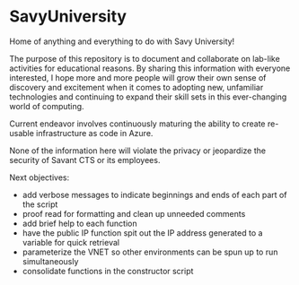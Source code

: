 # SavyUniversity
Home of anything and everything to do with Savy University!

The purpose of this repository is to document and collaborate on lab-like activities for educational reasons.  By sharing this information with everyone interested, I hope more and more people will grow their own sense of discovery and excitement when it comes to adopting new, unfamiliar technologies and continuing to expand their skill sets in this ever-changing world of computing.

Current endeavor involves continuously maturing the ability to create re-usable infrastructure as code in Azure.

None of the information here will violate the privacy or jeopardize the security of Savant CTS or its employees.

Next objectives:
- add verbose messages to indicate beginnings and ends of each part of the script
- proof read for formatting and clean up unneeded comments
- add brief help to each function
- have the public IP function spit out the IP address generated to a variable for quick retrieval
- parameterize the VNET so other environments can be spun up to run simultaneously
- consolidate functions in the constructor script